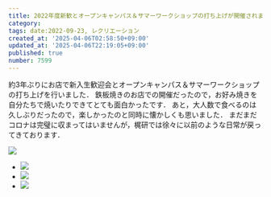 ```yaml
---
title: 2022年度新歓とオープンキャンパス＆サマーワークショップの打ち上げが開催されました
category:
tags: date:2022-09-23, レクリエーション
created_at: '2025-04-06T02:58:50+09:00'
updated_at: '2025-04-06T22:19:05+09:00'
published: true
number: 7599
---
```




約3年ぶりにお店で新入生歓迎会とオープンキャンパス＆サマーワークショップの打ち上げを行いました．
鉄板焼きのお店での開催だったので，お好み焼きを自分たちで焼いたりできてとても面白かったです．
あと，大人数で食べるのは久しぶりだったので，楽しかったのと同時に懐かしくも思いました．
まだまだコロナは完璧に収まってはいませんが，梶研では徐々に以前のような日常が戻ってきております．

<img src="https://img.esa.io/uploads/production/attachments/13979/2025/04/06/148142/bdc96140-12c1-430a-a292-f1ae834d85ec.webp"  />
<div class="img-container">
    <ul class="slider">
        <li><img src="https://img.esa.io/uploads/production/attachments/13979/2025/04/06/148142/63ffa3ca-c5bd-4b08-9d3a-4e0e73e3ef69.webp"  /></li>
        <li><img src="https://img.esa.io/uploads/production/attachments/13979/2025/04/06/148142/ec2198ab-b3c1-4f5b-b05e-680cc64f35e2.webp"  /></li>
        <li><img src="https://img.esa.io/uploads/production/attachments/13979/2025/04/06/148142/172be763-fe3b-4249-81ac-9fe7cc1d7e89.webp"  /></li>
    </ul>
</div>

